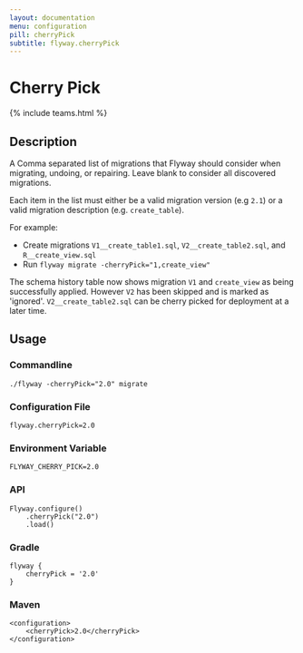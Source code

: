 ```yaml
---
layout: documentation
menu: configuration
pill: cherryPick
subtitle: flyway.cherryPick
---
```


# Cherry Pick
{% include teams.html %}

## Description
A Comma separated list of migrations that Flyway should consider when migrating, undoing, or repairing. Leave blank to consider all discovered migrations.

Each item in the list must either be a valid migration version (e.g `2.1`) or a valid migration description (e.g. `create_table`).

For example:
- Create migrations `V1__create_table1.sql`, `V2__create_table2.sql`, and `R__create_view.sql`
- Run `flyway migrate -cherryPick="1,create_view"`

The schema history table now shows migration `V1` and `create_view` as being successfully applied. However `V2` has been skipped and is marked as 'ignored'. `V2__create_table2.sql` can be cherry picked for deployment at a later time.

## Usage

### Commandline
```
./flyway -cherryPick="2.0" migrate
```

### Configuration File
```
flyway.cherryPick=2.0
```

### Environment Variable
```
FLYWAY_CHERRY_PICK=2.0
```

### API
```
Flyway.configure()
    .cherryPick("2.0")
    .load()
```

### Gradle
```
flyway {
    cherryPick = '2.0'
}
```

### Maven
```
<configuration>
    <cherryPick>2.0</cherryPick>
</configuration>
```